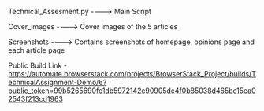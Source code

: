 <p>Technical_Assesment.py ----> Main Script</p>
<p>Cover_images ----> Cover images of the 5 articles</p>
<p>Screenshots ----> Contains screenshots of homepage, opinions page and each article page</p>

Public Build Link - https://automate.browserstack.com/projects/BrowserStack_Project/builds/TechnicalAssignment-Demo/6?public_token=99b5265690fe1db5972142c90905dc4f0b85038d465bc15ea02543f213cd1963
